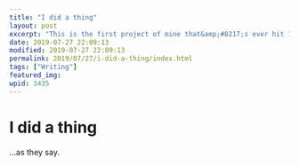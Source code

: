 ```yaml
---
title: "I did a thing"
layout: post
excerpt: "This is the first project of mine that&amp;#8217;s ever hit 100,000 words."
date: 2019-07-27 22:09:13
modified: 2019-07-27 22:09:13
permalink: 2019/07/27/i-did-a-thing/index.html
tags: ["Writing"]
featured_img: 
wpid: 3435
---
```


# I did a thing

…as they say.
